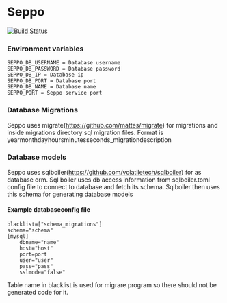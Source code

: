 # Seppo
[![Build Status](https://travis-ci.org/koodinikkarit/seppo.svg?branch=master)](https://travis-ci.org/koodinikkarit/seppo)

### Environment variables

```
SEPPO_DB_USERNAME = Database username
SEPPO_DB_PASSWORD = Database password
SEPPO_DB_IP = Database ip
SEPPO_DB_PORT = Database port
SEPPO_DB_NAME = Database name
SEPPO_PORT = Seppo service port
```

### Database Migrations

Seppo uses migrate(https://github.com/mattes/migrate) for migrations and inside migrations directory sql migration files. Format is yearmonthdayhoursminutesseconds_migrationdescription

### Database models

Seppo uses sqlboiler(https://github.com/volatiletech/sqlboiler) for as database orm. Sql boiler uses db access information from sqlboiler.toml config file to connect to database and fetch its schema. Sqlboiler then uses this schema for generating database models

#### Example databaseconfig file

```
blacklist=["schema_migrations"]
schema="schema"
[mysql]
	dbname="name"
	host="host"
	port=port
	user="user"
	pass="pass"
	sslmode="false"
```
Table name in blacklist is used for migrare program so there should not be generated code for it.